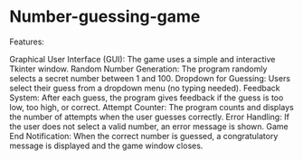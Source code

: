 # Number-guessing-game
Features:

Graphical User Interface (GUI): The game uses a simple and interactive Tkinter window.
Random Number Generation: The program randomly selects a secret number between 1 and 100.
Dropdown for Guessing: Users select their guess from a dropdown menu (no typing needed).
Feedback System: After each guess, the program gives feedback if the guess is too low, too high, or correct.
Attempt Counter: The program counts and displays the number of attempts when the user guesses correctly.
Error Handling: If the user does not select a valid number, an error message is shown.
Game End Notification: When the correct number is guessed, a congratulatory message is displayed and the game window closes.
